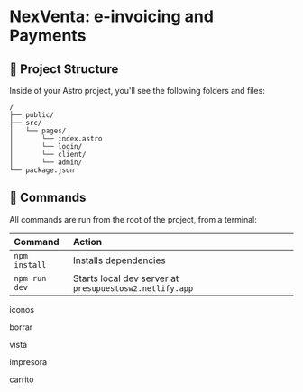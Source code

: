 # NexVenta: e-invoicing and Payments

## 🚀 Project Structure

Inside of your Astro project, you'll see the following folders and files:

```text
/
├── public/
├── src/
│   └── pages/
│       └── index.astro
│       └── login/
│       └── client/
│       └── admin/
└── package.json
```

## 🧞 Commands

All commands are run from the root of the project, from a terminal:

| Command                   | Action                                           |
| :------------------------ | :----------------------------------------------- |
| `npm install`             | Installs dependencies                            |
| `npm run dev`             | Starts local dev server at `presupuestosw2.netlify.app`      |




iconos

borrar
<i class='bx bx-trash'></i>
<i class='bx bx-trash-alt'></i>
<i class='bx bxs-trash'></i>

vista
<i class='bx bxs-show'></i>


impresora
<i class='bx bxs-printer'></i>

carrito
<i class='bx bxs-cart-add'></i>
